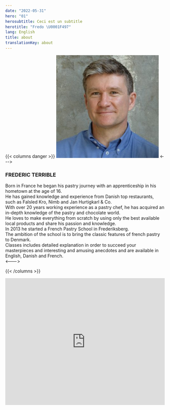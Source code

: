 ```yaml
---
date: "2022-05-31"
hero: "01"
herosubtitle: Ceci est un subtitle
herotitle: "Fredo \U0001F497"
lang: English
title: about
translationKey: about
---
```

{{< columns danger >}} 
![FREDERIC TERRIBLE](/images/ft.jpg)
<--->
### FREDERIC TERRIBLE

Born in France he began his pastry journey with an apprenticeship in his hometown at the age of 16.  
He has gained knowledge and experience from Danish top restaurants, such as Falsled Kro, Nimb and Jan Hurtigkarl & Co.  
With over 20 years working experience as a pastry chef, he has acquired an in-depth knowledge of the pastry and chocolate world.  
He loves to make everything from scratch by using only the best available local products and share his passion and knowledge.  
In 2013 he started a French Pastry School in Frederiksberg.  
The ambition of the school is to bring the classic features of french pastry to Denmark.  
Classes includes detailed explanation in order to succeed your masterpieces and interesting and amusing anecdotes and are available in English, Danish and French.  
<--->

{{< /columns >}} 


<iframe style="border: 0;" src="https://www.google.com/maps/embed?pb=!1m14!1m8!1m3!1d4499.5116191472725!2d12.548782949298808!3d55.675846371423454!3m2!1i1024!2i768!4f13.1!3m3!1m2!1s0x0%3A0x1ead0ad66eb0734c!2sTerrible+-+French+Pastry+School!5e0!3m2!1sda!2sdk!4v1514654025121" width="100%" height="400" frameborder="0" allowfullscreen="allowfullscreen"></iframe>




